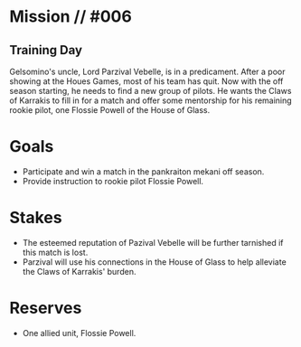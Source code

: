 # Mission // #006
## Training Day

Gelsomino's uncle, Lord Parzival Vebelle, is in a predicament. After a poor showing at the Houes Games, most of his team has quit. Now with the off season starting, he needs to find a new group of pilots. He wants the Claws of Karrakis to fill in for a match and offer some mentorship for his remaining rookie pilot, one Flossie Powell of the House of Glass. 

# Goals
- Participate and win a match in the pankraiton mekani off season.
- Provide instruction to rookie pilot Flossie Powell. 

# Stakes
- The esteemed reputation of Pazival Vebelle will be further tarnished if this match is lost.
- Parzival will use his connections in the House of Glass to help alleviate the Claws of Karrakis' burden.

# Reserves
- One allied unit, Flossie Powell. 